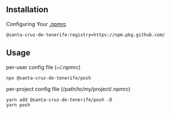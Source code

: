 ## Installation
Configuring Your [.npmrc](https://docs.npmjs.com/configuring-npm/npmrc.html)
```
@santa-cruz-de-tenerife:registry=https://npm.pkg.github.com/
```

## Usage
per-user config file (~/.npmrc)
```
npx @santa-cruz-de-tenerife/posh
```
per-project config file (/path/to/my/project/.npmrc)
```
yarn add @santa-cruz-de-tenerife/posh -D
yarn posh
```
